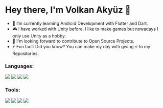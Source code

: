 <h1> Hey there, I'm Volkan Akyüz 👋 </h1>

- 🌱 I’m currently learning Android Development with Flutter and Dart.
- 🎮 I have worked with Unity before. I like to make games but nowadays I only use Unity as a hobby.
- 💬 I'm looking forward to contribute to Open Source Projects.
- ⚡ Fun fact: Did you know? You can make my day with giving ⭐ to my Repositories.

<h3 align="left">Languages:</h3>
<p align="left">
  <img src="https://img.icons8.com/color/48/null/html-5--v2.png"/>
  <img src="https://img.icons8.com/fluency/48/null/c-sharp-logo.png"/>
  <img src="https://img.icons8.com/color/48/null/java-coffee-cup-logo--v1.png"/>
  <img src="https://img.icons8.com/color/48/null/dart.png"/>
</p>
<h3 align="left">Tools:</h3>
<p align="left">
  <img src="https://img.icons8.com/color/48/null/visual-studio-code-2019.png"/>
  <img src="https://img.icons8.com/ios/50/22C3E6/unity.png"/>
  <img src="https://img.icons8.com/fluency/48/null/android-studio--v2.png"/>
  <img src="https://img.icons8.com/fluency/48/null/flutter.png"/>
</p>

